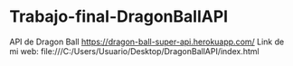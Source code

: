 # Trabajo-final-DragonBallAPI
 API de Dragon Ball
https://dragon-ball-super-api.herokuapp.com/
Link de mi web: file:///C:/Users/Usuario/Desktop/DragonBallAPI/index.html
